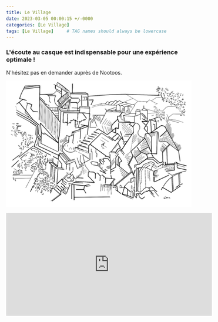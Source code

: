 ```yaml
---
title: Le Village
date: 2023-03-05 00:00:15 +/-0000
categories: [Le Village]
tags: [Le Village]     # TAG names should always be lowercase
---
```


### L'écoute au casque est indispensable pour une expérience optimale !
N'hésitez pas en demander auprès de Nootoos.

![Le Village](/assets/img/tableaux/LeVillage.jpg)

<CENTER>
<iframe width="560" height="280" src="https://www.bandlab.com/embed/shout/?id=11c2564a6470ea11a94c0003ffd19c0f_a7e523751dff4509b12030fc2c779660" frameborder="0" allowfullscreen></iframe>
</CENTER>
